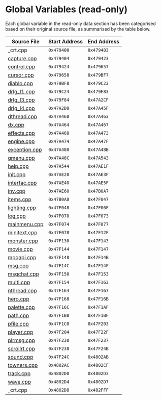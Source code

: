 # Global Variables (read-only)

Each global variable in the read-only data section has been categorised based on their original source file, as summarised by the table below.

| Source File                     | Start Address | End Address |
|---------------------------------|---------------|-------------|
| _crt.cpp                        | `0x479400`    | `0x479403`  |
| [capture.cpp](capture.md)       | `0x479404`    | `0x479423`  |
| [control.cpp](control.md)       | `0x479424`    | `0x479657`  |
| [cursor.cpp](cursor.md)         | `0x479658`    | `0x479BF7`  |
| [diablo.cpp](diablo.md)         | `0x479BF8`    | `0x479C23`  |
| [drlg_l1.cpp](drlg_l1.md)       | `0x479C24`    | `0x479F83`  |
| [drlg_l3.cpp](drlg_l3.md)       | `0x479F84`    | `0x47A2CF`  |
| [drlg_l4.cpp](drlg_l4.md)       | `0x47A2D0`    | `0x47A45F`  |
| [dthread.cpp](dthread.md)       | `0x47A460`    | `0x47A463`  |
| [dx.cpp](dx.md)                 | `0x47A464`    | `0x47A467`  |
| [effects.cpp](effects.md)       | `0x47A468`    | `0x47A473`  |
| [engine.cpp](engine.md)         | `0x47A474`    | `0x47A47F`  |
| [exception.cpp](exception.md)   | `0x47A480`    | `0x47A48B`  |
| [gmenu.cpp](gmenu.md)           | `0x47A48C`    | `0x47A543`  |
| [help.cpp](help.md)             | `0x47A544`    | `0x47AE1F`  |
| [init.cpp](init.md)             | `0x47AE20`    | `0x47AE3F`  |
| [interfac.cpp](interfac.md)     | `0x47AE40`    | `0x47AE5F`  |
| [inv.cpp](inv.md)               | `0x47AE60`    | `0x47B0A7`  |
| [items.cpp](items.md)           | `0x47B0A8`    | `0x47F047`  |
| [lighting.cpp](lighting.md)     | `0x47F048`    | `0x47F06F`  |
| [log.cpp](log.md)               | `0x47F070`    | `0x47F073`  |
| [mainmenu.cpp](mainmenu.md)     | `0x47F074`    | `0x47F077`  |
| [minitext.cpp](minitext.md)     | `0x47F078`    | `0x47F12F`  |
| [monster.cpp](monster.md)       | `0x47F130`    | `0x47F143`  |
| [movie.cpp](movie.md)           | `0x47F144`    | `0x47F147`  |
| [mpqapi.cpp](mpqapi.md)         | `0x47F148`    | `0x47F14B`  |
| [msg.cpp](msg.md)               | `0x47F14C`    | `0x47F14F`  |
| [msgchat.cpp](msgchat.md)       | `0x47F150`    | `0x47F153`  |
| [multi.cpp](multi.md)           | `0x47F154`    | `0x47F163`  |
| [nthread.cpp](nthread.md)       | `0x47F164`    | `0x47F167`  |
| [hero.cpp](hero.md)             | `0x47F168`    | `0x47F16B`  |
| [palette.cpp](palette.md)       | `0x47F16C`    | `0x47F1AF`  |
| [path.cpp](path.md)             | `0x47F1B0`    | `0x47F1BF`  |
| [pfile.cpp](pfile.md)           | `0x47F1C0`    | `0x47F203`  |
| [player.cpp](player.md)         | `0x47F204`    | `0x47F22F`  |
| [plrmsg.cpp](plrmsg.md)         | `0x47F230`    | `0x47F237`  |
| [scrollrt.cpp](scrollrt.md)     | `0x47F238`    | `0x47F24B`  |
| [sound.cpp](sound.md)           | `0x47F24C`    | `0x4802AB`  |
| [towners.cpp](towners.md)       | `0x4802AC`    | `0x4802CF`  |
| [track.cpp](track.md)           | `0x4802D0`    | `0x4802D3`  |
| [wave.cpp](wave.md)             | `0x4802D4`    | `0x4802D7`  |
| _crt.cpp                        | `0x4802D8`    | `0x482FFF`  |
